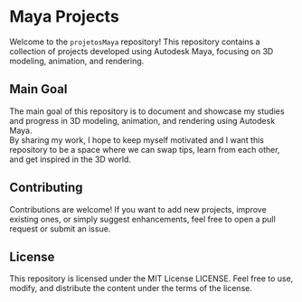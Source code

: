 # Maya Projects

Welcome to the `projetosMaya` repository! This repository contains a collection of projects developed using Autodesk Maya, focusing on 3D modeling, animation, and rendering.

## Main Goal

The main goal of this repository is to document and showcase my studies and progress in 3D modeling, animation, and rendering using Autodesk Maya.  
By sharing my work, I hope to keep myself motivated and I want this repository to be a space where we can swap tips, learn from each other, and get inspired in the 3D world.

## Contributing

Contributions are welcome! If you want to add new projects, improve existing ones, or simply suggest enhancements, feel free to open a pull request or submit an issue.

## License

This repository is licensed under the MIT License LICENSE. Feel free to use, modify, and distribute the content under the terms of the license.

